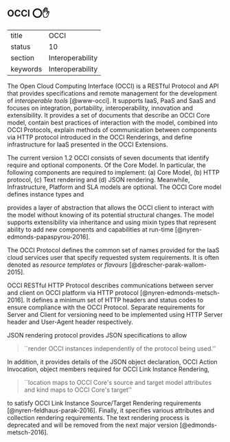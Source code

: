 ## OCCI :o::hand:


|          |                  |
| -------- | ---------------- |
| title    | OCCI             | 
| status   | 10               |
| section  | Interoperability |
| keywords | Interoperability |



The Open Cloud Computing Interface (OCCI) is a RESTful Protocol and
API that provides specifications and remote management for the
development of *interoperable tools* [@www-occi]. It
supports IaaS, PaaS and SaaS and focuses on integration, portability,
interoperability, innovation and extensibility. It provides a set of
documents that describe an OCCI Core model, contain best practices of
interaction with the model, combined into OCCI Protocols, explain
methods of communication between components via HTTP protocol
introduced in the OCCI Renderings, and define infrastructure for IaaS
presented in the OCCI Extensions.

The current version 1.2 OCCI consists of seven documents that identify
require and optional components. Of the Core Model.  In particular,
the following components are required to implement: (a) Core Model,
(b) HTTP protocol, (c) Text rendering and (d) JSON
rendering. Meanwhile, Infrastructure, Platform and SLA models are
optional.  The OCCI Core model defines instance types and

provides a layer of abstraction that allows the OCCI client to
interact with the model without knowing of its potential structural
changes. The model supports extensibility via inheritance and using
mixin types that represent ability to add new components and
capabilities at run-time [@nyren-edmonds-papaspyrou-2016].

The OCCI Protocol defines the common set of names provided for the
IaaS cloud services user that specify requested system
requirements. It is often denoted as *resource templates* or
*flavours* [@drescher-parak-wallom-2015].

OCCI RESTful HTTP Protocol describes communications between server and
client on OCCI platform via HTTP protocol
[@nyren-edmonds-metsch-2016]. It defines a minimum set of HTTP
headers and status codes to ensure compliance with the OCCI
Protocol. Separate requirements for Server and Client for versioning
need to be implemented using HTTP Server header and User-Agent header
respectively.

JSON rendering protocol provides JSON specifications to allow

>

> ``render OCCI instances independently of the protocol being used.''


In
addition, it provides details of the JSON object declaration, OCCI
Action Invocation, object members required for OCCI Link Instance
Rendering,

> ``location maps to OCCI Core's source and target model attributes
> and kind maps to OCCI Core's target''

to satisfy OCCI Link
Instance Source/Target Rendering requirements
[@nyren-feldhaus-parak-2016].  Finally, it specifies various
attributes and collection rendering requirements.  The text rendering
process is deprecated and will be removed from the next major version
[@edmonds-metsch-2016].


   
